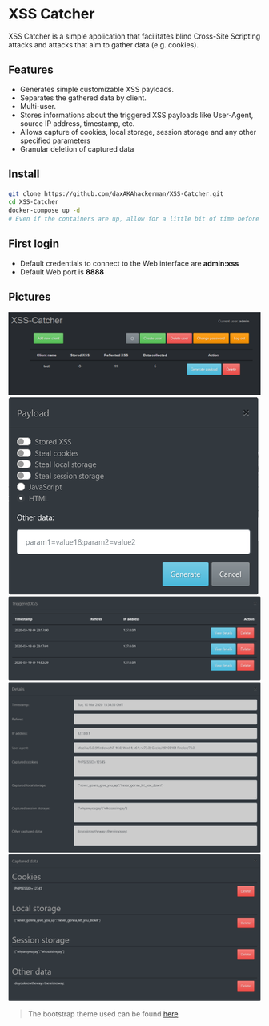 # XSS Catcher
XSS Catcher is a simple application that facilitates blind Cross-Site Scripting attacks and attacks that aim to gather data (e.g. cookies). 
## Features
* Generates simple customizable XSS payloads. 
* Separates the gathered data by client. 
* Multi-user. 
* Stores informations about the triggered XSS payloads like User-Agent, source IP address, timestamp, etc.
* Allows capture of cookies, local storage, session storage and any other specified parameters
* Granular deletion of captured data
## Install
```bash
git clone https://github.com/daxAKAhackerman/XSS-Catcher.git
cd XSS-Catcher
docker-compose up -d
# Even if the containers are up, allow for a little bit of time before the first login. The MySQL container takes like 1 minute to be ready
```
## First login
* Default credentials to connect to the Web interface are **admin:xss**
* Default Web port is **8888**
## Pictures
![Alt text](/pictures/dashboard.png?raw=true "Dashboard")
![Alt text](/pictures/payload.png?raw=true "Payload generation")
![Alt text](/pictures/xss.png?raw=true "Captured XSS")
![Alt text](/pictures/details.png?raw=true "XSS details")
![Alt text](/pictures/data.png?raw=true "Captured data")

> The bootstrap theme used can be found [here](https://bootswatch.com/slate/)

